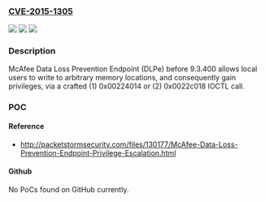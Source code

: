 ### [CVE-2015-1305](https://cve.mitre.org/cgi-bin/cvename.cgi?name=CVE-2015-1305)
![](https://img.shields.io/static/v1?label=Product&message=n%2Fa&color=blue)
![](https://img.shields.io/static/v1?label=Version&message=n%2Fa&color=blue)
![](https://img.shields.io/static/v1?label=Vulnerability&message=n%2Fa&color=brighgreen)

### Description

McAfee Data Loss Prevention Endpoint (DLPe) before 9.3.400 allows local users to write to arbitrary memory locations, and consequently gain privileges, via a crafted (1) 0x00224014 or (2) 0x0022c018 IOCTL call.

### POC

#### Reference
- http://packetstormsecurity.com/files/130177/McAfee-Data-Loss-Prevention-Endpoint-Privilege-Escalation.html

#### Github
No PoCs found on GitHub currently.

